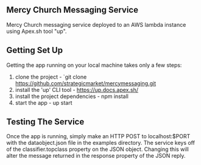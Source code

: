 ## Mercy Church Messaging Service
Mercy Church messaging service deployed to an AWS lambda instance using Apex.sh tool "up".

## Getting Set Up

Getting the app running on your local machine takes only a few steps:

1. clone the project - `git clone https://github.com/strategicmarket/mercymessaging.git
2. install the 'up' CLI tool - https://up.docs.apex.sh/
3. install the project dependencies - npm install
4. start the app - up start

## Testing The Service

Once the app is running, simply make an HTTP POST to localhost:$PORT with the dataobject.json file in the examples directory. The service keys off of the classifier.topclass property on the JSON object. Changing this will alter the message returned in the response property of the JSON reply.